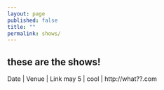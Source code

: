 ```yaml
---
layout: page
published: false
title: ""
permalink: shows/
---
```


## these are the shows!

Date | Venue | Link
may 5 | cool | http://what??.com

